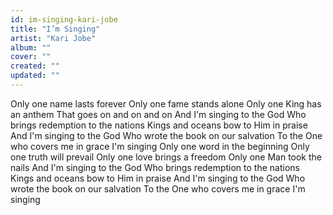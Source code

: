 ```yaml
---
id: im-singing-kari-jobe
title: "I’m Singing"
artist: "Kari Jobe"
album: ""
cover: ""
created: ""
updated: ""
---
```


Only one name lasts forever
Only one fame stands alone
Only one King has an anthem
That goes on and on and on
And I'm singing to the God
Who brings redemption to the nations
Kings and oceans bow to Him in praise
And I'm singing to the God
Who wrote the book on our salvation
To the One who covers me in grace
I'm singing
Only one word in the beginning
Only one truth will prevail
Only one love brings a freedom
Only one Man took the nails
And I'm singing to the God
Who brings redemption to the nations
Kings and oceans bow to Him in praise
And I'm singing to the God
Who wrote the book on our salvation
To the One who covers me in grace
I'm singing